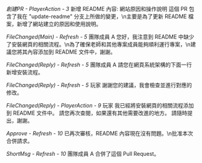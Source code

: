 *創建PR - PlayerAction - 3*
新增 README 內容: 網站原因和操作說明
這個 PR 包含了我在 "update-readme" 分支上所做的變更，\n主要是為了更新 README 檔案，新增了網站建立的原因和使用說明。

*FileChanged(Main) - Refresh - 5*
團隊成員 A
您好，我注意到 README 中缺少了安裝網頁的相關流程。\n為了確保老師和其他專案成員能夠順利運行專案，\n建議您將其內容添加到 README 文件中，謝謝。

*FileChanged(Reply) - Refresh - 5*
團隊成員 A
請您在網頁系統架構的下面一行新增安裝流程。

*FileChanged(Reply) - Refresh - 5*
玩家
謝謝您的建議，我會檢查並進行對應的修改。

*FileChanged(Reply) - PlayerAction - 9*
玩家
我已經將安裝網頁的相關流程添加到 README 文件中。
請您再次查閱，如果還有其他需要改進的地方。
請隨時提出，謝謝。

*Approve - Refresh - 10*
已再次審核，README 內容現在沒有問題。\n批准本次合併請求。

*ShortMsg - Refresh - 10*
團隊成員 A 合併了這個 Pull Request。